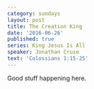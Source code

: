 ```yaml
---
category: sundays
layout: post
title: The Creation King
date: '2016-06-26'
published: true
series: King Jesus Is All
speaker: Jonathan Cruse
text: 'Colossians 1:15-25'
---
```

Good stuff happening here.
